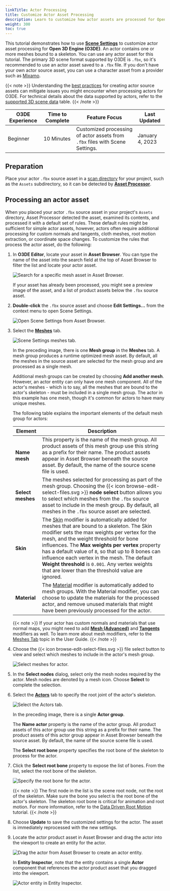 ```yaml
---
linkTitle: Actor Processing
title: Customize Actor Asset Processing
description: Learn to customize how actor assets are processed for Open 3D Engine (O3DE) with Scene Settings.
weight: 300
toc: true
---
```


This tutorial demonstrates how to use [**Scene Settings**](/docs/user-guide/assets/scene-settings/scene-settings) to customize actor asset processing for **Open 3D Engine (O3DE)**. An actor contains one or more meshes bound to a skeleton. You can use any actor asset for this tutorial. The primary 3D scene format supported by O3DE is `.fbx`, so it's recommended to use an actor asset saved to a `.fbx` file. If you don't have your own actor source asset, you can use a character asset from a provider such as [Mixamo](https://www.mixamo.com/#/?page=1&type=Character).

{{< note >}}
Understanding the [best practices](/docs/user-guide/assets/scene-settings/source-asset-best-practices#actors) for creating actor source assets can mitigate issues you might encounter when processing actors for O3DE. For technical details about the data supported by actors, refer to the [supported 3D scene data](/docs/user-guide/assets/scene-settings/scene-format-support#supported-3d-scene-data) table.
{{< /note >}}

| O3DE Experience | Time to Complete | Feature Focus | Last Updated |
| - | - | - | - |
| Beginner | 10 Minutes | Customized processing of actor assets from `.fbx` files with Scene Settings. | January 4, 2023 |

## Preparation

Place your actor `.fbx` source asset in a [scan directory](/docs/user-guide/assets/pipeline/scan-directories) for your project, such as the `Assets` subdirectory, so it can be detected by [**Asset Processor**](/docs/user-guide/assets/asset-processor).

## Processing an actor asset

When you placed your actor `.fbx` source asset in your project's `Assets` directory, Asset Processor detected the asset, examined its contents, and processed it with a default set of rules. These default rules might be sufficient for simple actor assets, however, actors often require additional processing for custom normals and tangents, cloth meshes, root motion extraction, or coordinate space changes. To customize the rules that process the actor asset, do the following:

1. In **O3DE Editor**, locate your asset in **Asset Browser**. You can type the name of the asset into the search field at the top of Asset Browser to filter the list and locate your actor asset.

    ![ Search for a specific mesh asset in Asset Browser. ](/images/learning-guide/tutorials/assets/actor-search-asset-browser.png)

    If your asset has already been processed, you might see a preview image of the asset, and a list of product assets below the `.fbx` source asset.

1. **Double-click** the `.fbx` source asset and choose **Edit Settings...** from the context menu to open Scene Settings.

    ![ Open Scene Settings from Asset Browser. ](/images/learning-guide/tutorials/assets/actor-edit-settings.png)

1. Select the [**Meshes**](/docs/user-guide/assets/scene-settings/meshes-tab) tab.

    ![ Scene Settings meshes tab. ](/images/learning-guide/tutorials/assets/actor-mesh-scene-settings.png)

    In the preceding image, there is one **Mesh group** in the **Meshes** tab. A mesh group produces a runtime optimized mesh asset. By default, all the meshes in the source asset are selected for the mesh group and are processed as a single mesh.

    Additional mesh groups can be created by choosing **Add another mesh**. However, an actor entity can only have one mesh component. All of the actor's meshes - which is to say, all the meshes that are bound to the actor's skeleton - must be included in a single mesh group. The actor in this example has one mesh, though it's common for actors to have many unique meshes.

    The following table explains the important elements of the default mesh group for actors:

    | Element | Description |
    | --- | --- |
    | **Name mesh** | This property is the name of the mesh group. All product assets of this mesh group use this string as a prefix for their name. The product assets appear in Asset Browser beneath the source asset. By default, the name of the source scene file is used. |
    | **Select meshes** | The meshes selected for processing as part of the mesh group. Choosing the {{< icon browse-edit-select-files.svg >}} **node select** button allows you to select which meshes from the `.fbx` source asset to include in the mesh group. By default, all meshes in the `.fbx` source asset are selected. |
    | **Skin** | The [Skin](/docs/user-guide/assets/scene-settings/meshes-tab/#skin) modifier is automatically added for meshes that are bound to a skeleton. The Skin modifier sets the max weights per vertex for the mesh, and the weight threshold for bone influences. The **Max weights per vertex** property has a default value of `8`, so that up to 8 bones can influence each vertex in the mesh. The default **Weight threshold** is `0.001`. Any vertex weights that are lower than the threshold value are ignored. |
    | **Material** | The [Material](/docs/user-guide/assets/scene-settings/meshes-tab/#material) modifier is automatically added to mesh groups. With the Material modifier, you can choose to update the materials for the processed actor, and remove unused materials that might have been previously processed for the actor. |

    {{< note >}}
If your actor has custom normals and materials that use normal maps, you might need to add [**Mesh (Advanced)**](/docs/user-guide/assets/scene-settings/meshes-tab/#mesh-advanced) and [**Tangents**](/docs/user-guide/assets/scene-settings/meshes-tab/#tangents) modifiers as well. To learn more about mesh modifiers, refer to the [Meshes Tab](/docs/user-guide/assets/scene-settings/meshes-tab) topic in the User Guide.
    {{< /note >}}

1. Choose the {{< icon browse-edit-select-files.svg >}} file select button to view and select which meshes to include in the actor's mesh group.

    ![ Select meshes for actor. ](/images/learning-guide/tutorials/assets/select-actor-mesh.png)

1. In the **Select nodes** dialog, select only the mesh nodes required by the actor. Mesh nodes are denoted by a mesh icon. Choose **Select** to complete the selection.

1. Select the [**Actors**](/docs/user-guide/assets/scene-settings/actors-tab) tab to specify the root joint of the actor's skeleton.

    ![ Select the Actors tab. ](/images/learning-guide/tutorials/assets/actors-tab.png)

    In the preceding image, there is a single **Actor group**.

    The **Name actor** property is the name of the actor group. All product assets of this actor group use this string as a prefix for their name. The product assets of this actor group appear in Asset Browser beneath the source asset. By default, the name of the source scene file is used.

    The **Select root bone** property specifies the root bone of the skeleton to process for the actor.

1. Click the **Select root bone** property to expose the list of bones. From the list, select the root bone of the skeleton.

    ![ Specify the root bone for the actor. ](/images/learning-guide/tutorials/assets/select-actor-root.png)

    {{< note >}}
The first node in the list is the scene root node, not the root of the skeleton. Make sure the bone you select is the root bone of the actor's skeleton. The skeleton root bone is critical for animation and root motion. For more information, refer to the [Data Driven Root Motion](/docs/learning-guide/tutorials/animation/data-driven-root-motion) tutorial.
    {{< /note >}}

1. Choose **Update** to save the customized settings for the actor. The asset is immediately reprocessed with the new settings.

1. Locate the actor product asset in Asset Browser and drag the actor into the viewport to create an entity for the actor.

    ![ Drag the actor from Asset Browser to create an actor entity. ](/images/learning-guide/tutorials/assets/actor-entity-instance.png)

    In **Entity Inspector**, note that the entity contains a single **Actor** component that references the actor product asset that you dragged into the viewport.

    ![ Actor entity in Entity Inspector. ](/images/learning-guide/tutorials/assets/actor-entity-components.png)
